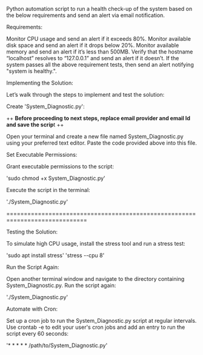 Python automation script to run a health check-up of the system based on the below requirements and send an alert via email notification.

Requirements:

Monitor CPU usage and send an alert if it exceeds 80%.
Monitor available disk space and send an alert if it drops below 20%.
Monitor available memory and send an alert if it’s less than 500MB.
Verify that the hostname “localhost” resolves to “127.0.0.1” and send an alert if it doesn’t.
If the system passes all the above requirement tests, then send an alert notifying "system is healthy.".

Implementing the Solution:

Let’s walk through the steps to implement and test the solution:

Create 'System_Diagnostic.py':

++ **Before proceeding to next steps, replace email provider and email Id and save the scrip**t ++

Open your terminal and create a new file named System_Diagnostic.py using your preferred text editor. Paste the code provided above into this file.

Set Executable Permissions:

Grant executable permissions to the script:

'sudo chmod +x System_Diagnostic.py'

Execute the script in the terminal:

'./System_Diagnostic.py'

=============================================================================

Testing the Solution:

To simulate high CPU usage, install the stress tool and run a stress test:

'sudo apt install stress'
'stress --cpu 8'

Run the Script Again:

Open another terminal window and navigate to the directory containing System_Diagnostic.py. Run the script again:

'./System_Diagnostic.py'

Automate with Cron:

Set up a cron job to run the System_Diagnostic.py script at regular intervals. 
Use crontab -e to edit your user's cron jobs and add an entry to run the script every 60 seconds:

'* * * * * /path/to/System_Diagnostic.py'
